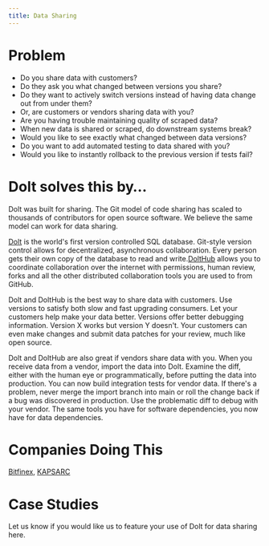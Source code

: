 ```yaml
---
title: Data Sharing
---
```


# Problem

* Do you share data with customers? 
* Do they ask you what changed between versions you share? 
* Do they want to actively switch versions instead of having data change out from under them? 
* Or, are customers or vendors sharing data with you? 
* Are you having trouble maintaining quality of scraped data?
* When new data is shared or scraped, do downstream systems break?
* Would you like to see exactly what changed between data versions?
* Do you want to add automated testing to data shared with you?
* Would you like to instantly rollback to the previous version if tests fail?

# Dolt solves this by…

Dolt was built for sharing. The Git model of code sharing has scaled to thousands of contributors for open source software. We believe the same model can work for data sharing. 

[Dolt](https://www.doltdb.com) is the world's first version controlled SQL database. Git-style version control allows for decentralized, asynchronous collaboration. Every person gets their own copy of the database to read and write.[DoltHub](https://www.dolthub.com) allows you to coordinate collaboration over the internet with permissions, human review, forks and all the other distributed collaboration tools you are used to from GitHub.

Dolt and DoltHub is the best way to share data with customers. Use versions to satisfy both slow and fast upgrading consumers. Let your customers help make your data better. Versions offer better debugging information. Version X works but version Y doesn't. Your customers can even make changes and submit data patches for your review, much like open source.

Dolt and DoltHub are also great if vendors share data with you. When you receive data from a vendor, import the data into Dolt. Examine the diff, either with the human eye or programmatically, before putting the data into production. You can now build integration tests for vendor data. If there's a problem, never merge the import branch into main or roll the change back if a bug was discovered in production. Use the problematic diff to debug with your vendor. The same tools you have for software dependencies, you now have for data dependencies.

# Companies Doing This

[Bitfinex](https://www.bitfinex.com/), [KAPSARC](https://www.kapsarc.org/)

# Case Studies

Let us know if you would like us to feature your use of Dolt for data sharing here.


